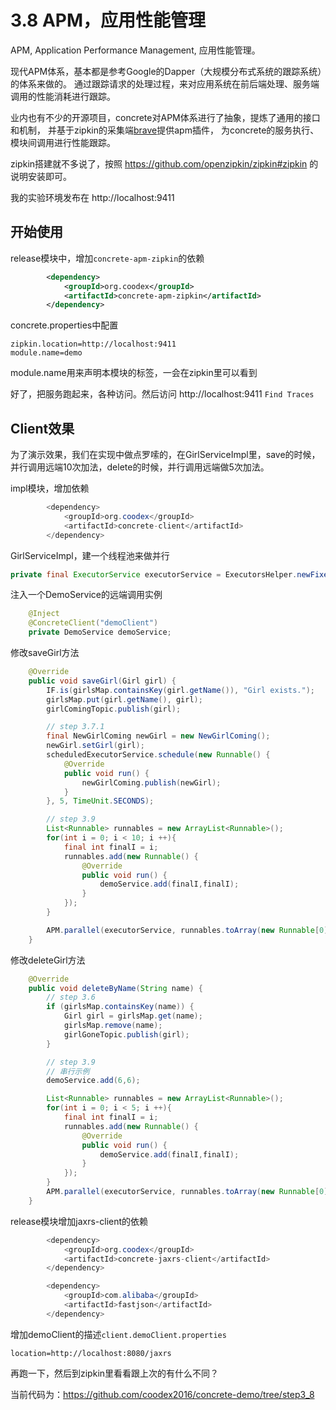 # 3.8 APM，应用性能管理


APM, Application Performance Management, 应用性能管理。

现代APM体系，基本都是参考Google的Dapper（大规模分布式系统的跟踪系统）的体系来做的。
通过跟踪请求的处理过程，来对应用系统在前后端处理、服务端调用的性能消耗进行跟踪。

业内也有不少的开源项目，concrete对APM体系进行了抽象，提炼了通用的接口和机制，
并基于zipkin的采集端[brave](https://github.com/openzipkin/brave)提供apm插件，
为concrete的服务执行、模块间调用进行性能跟踪。

zipkin搭建就不多说了，按照 https://github.com/openzipkin/zipkin#zipkin 的说明安装即可。

我的实验环境发布在 http://localhost:9411

## 开始使用

release模块中，增加`concrete-apm-zipkin`的依赖

```xml
        <dependency>
            <groupId>org.coodex</groupId>
            <artifactId>concrete-apm-zipkin</artifactId>
        </dependency>
```

concrete.properties中配置
```properties
zipkin.location=http://localhost:9411
module.name=demo
```

module.name用来声明本模块的标签，一会在zipkin里可以看到

好了，把服务跑起来，各种访问。然后访问 http://localhost:9411 `Find Traces`

## Client效果

为了演示效果，我们在实现中做点罗嗦的，在GirlServiceImpl里，save的时候，并行调用远端10次加法，delete的时候，并行调用远端做5次加法。

impl模块，增加依赖
```java
        <dependency>
            <groupId>org.coodex</groupId>
            <artifactId>concrete-client</artifactId>
        </dependency>
```

GirlServiceImpl，建一个线程池来做并行
```java
private final ExecutorService executorService = ExecutorsHelper.newFixedThreadPool(5);
```

注入一个DemoService的远端调用实例
```java
    @Inject
    @ConcreteClient("demoClient")
    private DemoService demoService;
```

修改saveGirl方法
```java
    @Override
    public void saveGirl(Girl girl) {
        IF.is(girlsMap.containsKey(girl.getName()), "Girl exists.");
        girlsMap.put(girl.getName(), girl);
        girlComingTopic.publish(girl);

        // step 3.7.1
        final NewGirlComing newGirl = new NewGirlComing();
        newGirl.setGirl(girl);
        scheduledExecutorService.schedule(new Runnable() {
            @Override
            public void run() {
                newGirlComing.publish(newGirl);
            }
        }, 5, TimeUnit.SECONDS);

        // step 3.9
        List<Runnable> runnables = new ArrayList<Runnable>();
        for(int i = 0; i < 10; i ++){
            final int finalI = i;
            runnables.add(new Runnable() {
                @Override
                public void run() {
                    demoService.add(finalI,finalI);
                }
            });
        }

        APM.parallel(executorService, runnables.toArray(new Runnable[0]));
    }
```

修改deleteGirl方法
```java
    @Override
    public void deleteByName(String name) {
        // step 3.6
        if (girlsMap.containsKey(name)) {
            Girl girl = girlsMap.get(name);
            girlsMap.remove(name);
            girlGoneTopic.publish(girl);
        }

        // step 3.9
        // 串行示例
        demoService.add(6,6);

        List<Runnable> runnables = new ArrayList<Runnable>();
        for(int i = 0; i < 5; i ++){
            final int finalI = i;
            runnables.add(new Runnable() {
                @Override
                public void run() {
                    demoService.add(finalI,finalI);
                }
            });
        }
        APM.parallel(executorService, runnables.toArray(new Runnable[0]));
    }
```

release模块增加jaxrs-client的依赖
```java
        <dependency>
            <groupId>org.coodex</groupId>
            <artifactId>concrete-jaxrs-client</artifactId>
        </dependency>

        <dependency>
            <groupId>com.alibaba</groupId>
            <artifactId>fastjson</artifactId>
        </dependency>
```

增加demoClient的描述`client.demoClient.properties`
```properties
location=http://localhost:8080/jaxrs
```

再跑一下，然后到zipkin里看看跟上次的有什么不同？

当前代码为：https://github.com/coodex2016/concrete-demo/tree/step3_8